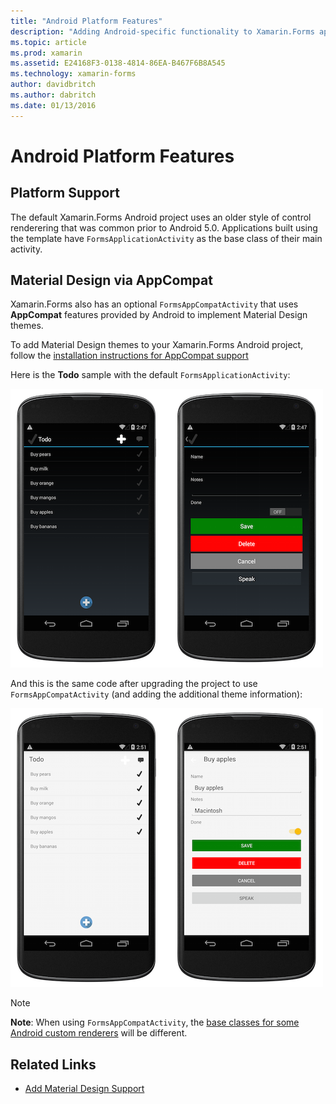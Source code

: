 ```yaml
---
title: "Android Platform Features"
description: "Adding Android-specific functionality to Xamarin.Forms apps"
ms.topic: article
ms.prod: xamarin
ms.assetid: E24168F3-0138-4814-86EA-B467F6B8A545
ms.technology: xamarin-forms
author: davidbritch
ms.author: dabritch
ms.date: 01/13/2016
---
```


# Android Platform Features

## Platform Support

The default Xamarin.Forms Android project uses an older style of control
renderering that was common prior to Android 5.0. Applications built using
the template have `FormsApplicationActivity` as the base class of their main
activity.

## Material Design via AppCompat

Xamarin.Forms also has an optional `FormsAppCompatActivity` that uses
**AppCompat** features provided by Android to implement Material Design
themes.

To add Material Design themes to your Xamarin.Forms Android project, follow the
[installation instructions for AppCompat support](appcompat.md)

Here is the **Todo** sample with the default `FormsApplicationActivity`:

[ ![](images/before-appcompat-sml.png "Todo Sample Application Without AppCompat")](images/before-appcompat.png "Todo Sample Application Without AppCompat")

And this is the same code after upgrading the project to use `FormsAppCompatActivity`
(and adding the additional theme information):

[ ![](images/post-appcompat-sml.png "Todo Sample Application With AppCompat and Theming")](images/post-appcompat.png "Todo Sample Application With AppCompat and Theming")

> [!NOTE]
> **Note**: When using `FormsAppCompatActivity`, the [base classes for some Android custom renderers](~/xamarin-forms/app-fundamentals/custom-renderer/renderers.md) will be different.


## Related Links

- [Add Material Design Support](appcompat.md)
